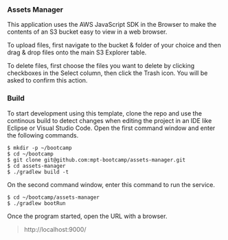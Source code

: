 ### Assets Manager
This application uses the AWS JavaScript SDK in the Browser to make the contents of an S3 bucket easy to view in a web browser.

To upload files, first navigate to the bucket & folder of your choice and then drag & drop files onto the main S3 Explorer table.

To delete files, first choose the files you want to delete by clicking checkboxes in the Select column, then click the Trash icon. You will be asked to confirm this action.


  
### Build
To start development using this template, clone the repo and use the continous build to detect changes when editing the project in an IDE like Eclipse or Visual Studio Code. Open the first command window and enter the following commands.

```console
$ mkdir -p ~/bootcamp
$ cd ~/bootcamp
$ git clone git@github.com:mpt-bootcamp/assets-manager.git
$ cd assets-manager
$ ./gradlew build -t
```

On the second command window, enter this command to run the service.

```console
$ cd ~/bootcamp/assets-manager
$ ./gradlew bootRun
````

Once the program started, open the URL with a browser.

> http://localhost:9000/